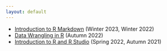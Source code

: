 ```yaml
--- 
layout: default
---
```


* [Introduction to R Markdown](https://vsass.github.io/CSSCR-Workshops/Intro_R_Markdown.html) (Winter 2023, Winter 2022)
* [Data Wrangling in R]() (Autumn 2022)
* [Introduction to R and R Studio]() (Spring 2022, Autumn 2021)
